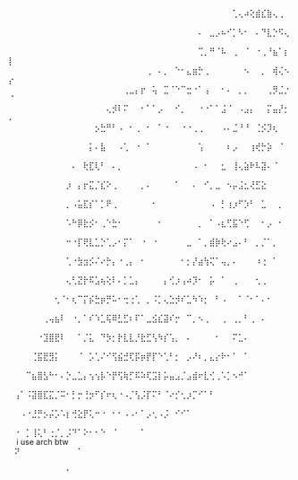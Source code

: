 ⠀⠀⠀⠀⠀⠀⠀⠀⠀⠀⠀⠀⠀⠀⠀⠀⠀⠀⠀⠀⠀⠀⠀⠀⠀⠀⠀⠀⠀⠀⠀⠀⠀⠀⠀⠀⠀⠀⠀⢁⢄⠴⢕⣾⣎⣷⢄⢀⠀⠀
⠀⠀⠀⠀⠀⠀⠀⠀⠀⠀⠀⠀⠀⠀⠀⠀⠀⠀⠀⠀⠀⠀⠀⠀⠀⠀⠀⠀⠀⠀⠀⠀⠀⠄⠀⣀⡠⠦⠊⡁⠣⠂⠀⠄⠙⣇⡑⠫⢄⠀
⠀⠀⠀⠀⠀⠀⠀⠀⠀⠀⠀⠀⠀⠀⠀⠀⠀⠀⠀⠀⠀⠀⠀⠀⠀⠀⠀⠀⠀⠀⠀⠀⠀⢉⡀⠛⠈⠧⠀⢀⠀⠈⠀⠐⢀⠘⣦⠁⡆⡇
⠀⠀⠀⠀⠀⠀⠀⠀⠀⠀⠀⠀⠀⠀⠀⠀⠀⠀⠀⠀⠀⠀⠀⠀⢀⠀⠄⡀⠀⠑⠂⣄⣶⡓⢀⠀⠀⠀⠀⠀⠀⠢⠀⠀⡀⠀⢾⢌⠢⡔
⠀⠀⠀⠀⠀⠀⠀⠀⠀⠀⠀⠀⠀⠀⠀⠀⠀⠀⠀⠀⢀⣀⡄⡖⠀⢥⠀⣉⠈⠑⠉⣒⠐⠁⢠⠀⠀⠂⠄⠀⡀⡀⠀⠀⠀⢀⡻⣈⡐⠈
⠀⠀⠀⠀⠀⠀⠀⠀⠀⠀⠀⠀⠀⠀⠀⠀⠀⢄⡺⠇⠍⠀⠀⠂⠁⠁⡠⠀⠀⠊⡀⠀⠀⠐⠐⠁⠁⣨⠈⠀⠠⣠⡄⠀⠀⡍⣤⡜⡂⠄
⠀⠀⠀⠀⠀⠀⠀⠀⠀⠀⠀⠀⠀⠀⠀⡢⣓⠛⠃⠠⠀⠂⢀⠀⠂⠀⠁⠐⠀⠀⠐⠐⢀⢀⠀⠀⠀⠠⠄⣈⠘⠘⠀⢈⡪⡹⢆⠀⠀⠀
⠀⠀⠀⠀⠀⠀⠀⠀⠀⠀⠀⠀⠀⠀⡅⠄⣧⠀⠀⠠⢁⠀⠐⠀⠁⠀⠀⠀⠀⠀⠀⠀⠀⢡⠀⠀⠀⠀⠆⡠⠀⠀⢰⢞⡓⡵⠀⠈⠀⠀
⠀⠀⠀⠀⠀⠀⠀⠀⠀⠀⠀⠄⠀⢗⣏⢇⠃⠀⠄⡀⠀⠀⠀⠀⠀⠀⠀⠀⠀⠀⠀⠀⠠⠀⠂⠀⠀⣂⠀⢸⢄⣵⠗⠧⣽⠄⠈⠀⠀⠀
⠀⠀⠀⠀⠀⠀⠀⠀⠀⠀⡰⠀⡄⡖⣍⡈⣎⠕⢀⠀⠀⠀⠀⡀⠄⠀⠀⠀⠀⠁⠀⠀⠄⠀⠊⡀⣀⠀⠢⡤⣨⣂⢜⣋⣕⠀⠀⠀⠀⠀
⠀⠀⠀⠀⠀⠀⠀⠀⠀⠀⡀⠠⣥⣏⡎⠁⡁⠟⢀⠀⠀⠀⠀⠀⠀⠂⠀⠀⠀⠀⠀⠀⠀⠀⠀⠠⠀⡃⢰⡰⠋⡱⠃⠀⣁⠀⠀⡀⠀⠀
⠀⠀⠀⠀⠀⠀⠀⠀⠀⠀⠡⠓⡿⣗⡪⠂⢀⠑⣓⠂⠀⠀⠀⠀⠀⠀⠂⠀⠀⠀⠀⠀⠀⡀⠀⠁⠠⣆⢋⣯⠑⢋⠀⠀⠂⡠⠀⠂⠀⠀
⠀⠀⠀⠀⠀⠀⠀⠀⠀⠀⠒⠐⡏⢟⣇⣁⡑⢁⡠⠂⡍⠁⠀⠐⠀⠐⠀⠀⠀⠀⠀⣀⠀⠁⡀⣾⡷⢗⠔⣠⠄⠃⠀⡀⡈⠁⡀⠀⠀⠀
⠀⠀⠀⠀⠀⠀⠀⠀⠀⠀⢁⠐⣳⣲⡪⠌⠔⡓⡄⠐⢀⡄⠀⠂⠀⠀⠀⠀⠀⠀⠂⡂⡜⣴⢳⢍⠁⢤⡀⠄⠀⠀⠀⠰⢐⠀⠁⠀⠀⠀
⠀⠀⠀⠀⠀⠀⠀⠀⠀⠀⢄⢃⣝⡗⠯⣡⢦⢕⠇⠄⡁⣁⡄⠀⠀⠀⠀⡄⢊⡰⢠⠴⡹⠂⠀⡥⠀⠁⠀⢀⠀⠀⠀⢂⢀⠀⠀⠀⠀⠀
⠀⠀⠀⠀⠀⠀⠀⠀⢂⠈⠂⢆⠉⡍⡮⣓⡶⡛⠥⠂⢒⢐⢁⠀⡀⠨⡁⢄⣑⡺⠎⣁⠳⠱⡂⠀⠃⠠⠀⠀⠁⠈⠂⠁⠄⠂⠀⠀⠀⠀
⠀⠀⠀⠀⠀⠀⢀⢤⣦⠇⠀⠐⡀⠁⠎⠱⣁⢯⠿⣃⣋⠆⠏⠁⣀⣪⣎⣽⠎⡒⠀⠉⡀⠢⢀⠀⠀⢀⠀⢀⡀⠃⢀⠀⠄⠀⠀⠀⠀⠀
⠀⠀⠀⠀⠀⠐⣹⣿⣟⠇⠀⠀⠁⡈⣅⠀⠙⡳⡂⡗⣇⣇⡘⣗⣋⢣⠳⡎⢡⡀⠀⠄⠀⠀⠀⠀⠂⠀⠀⠍⣁⠄⠀⠀⠀⠀⠀⠀⠀⠀
⠀⠀⠀⠀⢈⣯⣟⣻⡅⠀⠀⠀⠈⠀⡡⢁⠌⠊⢫⣮⣚⢏⡯⡶⡟⡏⠑⢁⠃⡂⠀⡠⠜⠆⡀⣄⡔⠗⠂⠁⠀⠁⠀⠀⠀⠀⠀⠀⠀⠀
⠀⠀⠀⠉⣦⣿⣣⠓⠂⠄⡑⣀⣁⡄⢢⢢⡧⠑⡟⢫⢷⡋⠯⠵⢏⣩⡇⡥⣤⣠⡈⣠⣾⠖⣇⢊⢀⠡⡁⠢⠚⠁⠀⠀⠀⠀⠀⠀⠀⠀
⠀⢠⠁⠨⣽⣿⣏⣍⡈⠭⠂⡃⡒⢘⡲⠋⡎⠖⢆⠐⠠⡈⢣⡨⡏⠍⠃⠈⠔⡊⢂⡰⡉⠊⠁⠃⠀⠀⠀⠀⠀⠀⠀⠀⠀⠀⠀⠀⠀⠀
⠀⠀⠠⠐⣘⡛⡢⡬⡡⠡⡆⢚⣕⡟⢅⠒⠐⠀⠂⠂⠠⠠⠂⠁⡠⢂⠠⡨⠀⠊⠊⠁⠀⠀⠀⠀⠀⠀⠀⠀⠀⠀⠀⠀⠀⠀⠀⠀⠀⠀
⠀⠐⠀⡁⢸⢅⠃⢐⡈⡀⡨⠙⠁⠕⠂⠂⠑⠀⠈⠀⠀⠀⠀⠁⠀⠀⠀⠀⠀⠀⠀⠀⠀⠀⠀⠀⠀⠀⠀⠀⠀⠀⠀⠀⠀⠀⠀⠀⠀⠀                               i use arch btw
⠀⠝⠀⠀⠀⠀⠀⠀⠀⠀⠀⠀⠁⠀⠀⠀⠀⠀⠀⠀⠀⠀⠀⠀⠀⠀⠀⠀⠀⠀⠀⠀⠀⠀⠀⠀⠀⠀⠀⠀⠀⠀⠀⠀⠀⠀⠀⠀⠀⠀
⠀⠀⠀⠀⠀⠀⠀⠀⠀⠀⠂⠀⠀⠀⠀⠀⠀⠀⠀⠀⠀⠀⠀⠀⠀⠀⠀⠀⠀⠀⠀⠀⠀⠀⠀⠀⠀⠀⠀⠀⠀⠀⠀⠀⠀⠀⠀⠀⠀⠀
